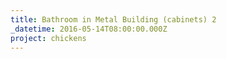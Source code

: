 ```yaml
---
title: Bathroom in Metal Building (cabinets) 2
_datetime: 2016-05-14T08:00:00.000Z
project: chickens
---
```

